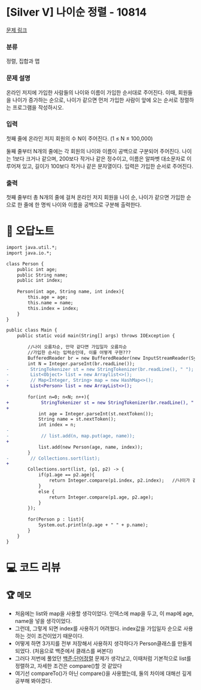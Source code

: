 # [Silver V] 나이순 정렬 - 10814 

[문제 링크](https://www.acmicpc.net/problem/10814) 

### 분류

정렬, 집합과 맵

### 문제 설명

<p>온라인 저지에 가입한 사람들의 나이와 이름이 가입한 순서대로 주어진다. 이때, 회원들을 나이가 증가하는 순으로, 나이가 같으면 먼저 가입한 사람이 앞에 오는 순서로 정렬하는 프로그램을 작성하시오.</p>

### 입력 

 <p>첫째 줄에 온라인 저지 회원의 수 N이 주어진다. (1 ≤ N ≤ 100,000)</p>

<p>둘째 줄부터 N개의 줄에는 각 회원의 나이와 이름이 공백으로 구분되어 주어진다. 나이는 1보다 크거나 같으며, 200보다 작거나 같은 정수이고, 이름은 알파벳 대소문자로 이루어져 있고, 길이가 100보다 작거나 같은 문자열이다. 입력은 가입한 순서로 주어진다.</p>

### 출력 

 <p>첫째 줄부터 총 N개의 줄에 걸쳐 온라인 저지 회원을 나이 순, 나이가 같으면 가입한 순으로 한 줄에 한 명씩 나이와 이름을 공백으로 구분해 출력한다.</p>



#  🚀  오답노트 

```diff
import java.util.*;
import java.io.*;

class Person {
    public int age;
    public String name;
    public int index;
    
    Person(int age, String name, int index){
        this.age = age;
        this.name = name;
        this.index = index;
    }
}

public class Main {
    public static void main(String[] args) throws IOException {
        
        //나이 오름차순, 만약 같다면 가입일자 오름차순 
        //가입한 순서는 입력순인데, 이를 어떻게 구현???
        BufferedReader br = new BufferedReader(new InputStreamReader(System.in));
        int N = Integer.parseInt(br.readLine());
-        StringTokenizer st = new StringTokenizer(br.readLine(), " ");
-        List<Object> list = new Arraylist<>();
-        // Map<Integer, String> map = new HashMap<>();
+        List<Person> list = new ArrayList<>();
        
        for(int n=0; n<N; n++){
+            StringTokenizer st = new StringTokenizer(br.readLine(), " ");
+            
            int age = Integer.parseInt(st.nextToken());
            String name = st.nextToken();
            int index = n;
-            
-            // list.add(n, map.put(age, name));
+        
            list.add(new Person(age, name, index));
        }
-        // Collections.sort(list);
+        
        Collections.sort(list, (p1, p2) -> {
            if(p1.age == p2.age){
                return Integer.compare(p1.index, p2.index);   //나이가 같으면 가입일자 순
            }
            else {
                return Integer.compare(p1.age, p2.age);
            }
        });
        
        for(Person p : list){
            System.out.println(p.age + " " + p.name);
        }
    }
}

```

# 💻 코드 리뷰




 ## 🏆 메모 

- 처음에는 list와 map을 사용할 생각이었다. 인덱스에 map을 두고, 이 map에 age, name을 넣을 생각이었다.
- 그런데, 그렇게 되면 index를 사용하기 어려웠다. index값을 가입일자 순으로 사용하는 것이 조건이었기 때문이다.
- 어떻게 하면 3가지를 전부 저장해서 사용하지 생각하다가 Person클래스를 만들게 되었다. (처음으로 백준에서 클래스를 써본다)
- 그러다 저번에 풀었던 [백준:단어정렬](https://github.com/nomad1jin/Baekjoon-Incorrect-answer-note/blob/main/%EB%B0%B1%EC%A4%80/Silver/1181.%E2%80%85%EB%8B%A8%EC%96%B4%E2%80%85%EC%A0%95%EB%A0%AC/README_2025-07-06T15%3A56%3A17.md) 문제가 생각났고, 이때처럼 기본적으로 list를 정렬하고, 자세한 조건은 compare()할 것 같았다
- 여기선 compareTo()가 아닌 compare()을 사용했는데, 둘의 차이에 대해선 깊게 공부해 봐야겠다. 